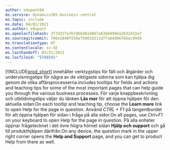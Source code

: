 ```yaml
---
author: edupont04
ms.service: dynamics365-business-central
ms.topic: include
ms.date: 04/01/2021
ms.author: edupont
ms.openlocfilehash: 3f7d32fafb7dbb98a3067a63b6499da2632432e7
ms.sourcegitcommit: 766e2840fd16efb901d211d7fa64d96766ac99d9
ms.translationtype: HT
ms.contentlocale: sv-SE
ms.lasthandoff: 03/31/2021
ms.locfileid: "5788591"
---
```

[!INCLUDE[prod_short](prod_short.md)] <span data-ttu-id="c73c4-101">innehåller verktygstips för fält och åtgärder och undervisningstips för några av de viktigaste sidorna som kan hjälpa dig genom de olika affärsprocesserna.</span><span class="sxs-lookup"><span data-stu-id="c73c4-101">includes tooltips for fields and actions and teaching tips for some of the most important pages that can help guide you through the various business processes.</span></span> <span data-ttu-id="c73c4-102">För varje knappbeskrivning och utbildningstips väljer du länken **Läs mer** för att öppna hjälpen för den aktuella sidan.</span><span class="sxs-lookup"><span data-stu-id="c73c4-102">On each tooltip and teaching tip, choose the **Learn more** link to open Help for the page in question.</span></span> <span data-ttu-id="c73c4-103">Använd *CTRL + F1* på tangentbordet för att öppna hjälpen för sidan i fråga på alla sidor.</span><span class="sxs-lookup"><span data-stu-id="c73c4-103">On all pages, use *Ctrl+F1* on your keyboard to open Help for the page in question.</span></span> <span data-ttu-id="c73c4-104">På alla enheter öppnar frågetecknet i det övre högra hörnet sidan **Hjälp och support** och gå till produkthjälpen därifrån.</span><span class="sxs-lookup"><span data-stu-id="c73c4-104">On any device, the question mark in the upper right corner opens the **Help and Support** page, and you can get to product Help from there as well.</span></span>  
